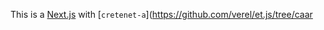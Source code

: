This is a [Next.js](https://nextjs.org/)
with [`cretenet-a`](https://github.com/verel/et.js/tree/caar
